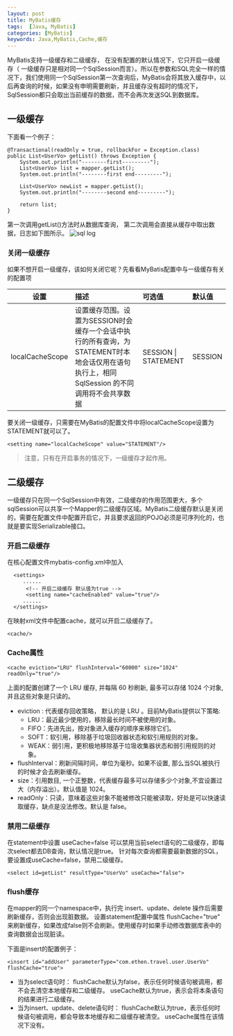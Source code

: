 ```yaml
---
layout: post
title: MyBatis缓存
tags:  [Java, MyBatis]
categories: [MyBatis]
keywords: Java,MyBatis,Cache,缓存
---
```


MyBatis支持一级缓存和二级缓存， 在没有配置的默认情况下，它只开启一级缓存（ 一级缓存只是相对同一个SqlSession而言）。所以在参数和SQL完全一样的情况下，我们使用同一个SqlSession第一次查询后，MyBatis会将其放入缓存中，以后再查询的时候，如果没有申明需要刷新，并且缓存没有超时的情况下， SqlSession都只会取出当前缓存的数据，而不会再次发送SQL到数据库。




## 一级缓存

下面看一个例子：
```
@Transactional(readOnly = true, rollbackFor = Exception.class)
public List<UserVo> getList() throws Exception {
    System.out.println("--------first---------");
    List<UserVo> list = mapper.getList();
    System.out.println("--------first end---------");

    List<UserVo> newList = mapper.getList();
    System.out.println("--------second end---------");

    return list;
}
```

第一次调用getList()方法时从数据库查询， 第二次调用会直接从缓存中取出数据，日志如下图所示。
![sql log](https://i.loli.net/2018/07/07/5b4081b1d209f.png)

### 关闭一级缓存
如果不想开启一级缓存，该如何关闭它呢？先看看MyBatis配置中与一级缓存有关的配置项

| 设置 |  描述 | 可选值 | 默认值  |
| -    |  :-   | :-     | :-      |
| localCacheScope | 设置缓存范围。设置为SESSION时会缓存一个会话中执行的所有查询，为 STATEMENT时本地会话仅用在语句执行上，相同 SqlSession 的不同调用将不会共享数据| SESSION \| STATEMENT | SESSION |

要关闭一级缓存，只需要在MyBatis的配置文件中将localCacheScope设置为STATEMENT就可以了。
```
<setting name="localCacheScope" value="STATEMENT"/>
```

> 注意，只有在开启事务的情况下，一级缓存才起作用。


## 二级缓存

一级缓存只在同一个SqlSession中有效，二级缓存的作用范围更大，多个sqlSession可以共享一个Mapper的二级缓存区域。MyBatis二级缓存默认是关闭的，需要在配置文件中配置开启它，并且要求返回的POJO必须是可序列化的，也就是要实现Serializable接口。

###  开启二级缓存
在核心配置文件mybatis-config.xml中加入
```
  <settings>
     ......
      <!-- 开启二级缓存 默认值为true -->
      <setting name="cacheEnabled" value="true"/>
     ......
  </settings>
```

在映射xml文件中配置cache，就可以开启二级缓存了。
```
<cache/>
```

###  Cache属性
```
<cache eviction="LRU" flushInterval="60000" size="1024" readOnly="true"/>
```
上面的配置创建了一个 LRU 缓存, 并每隔 60 秒刷新, 最多可以存储 1024 个对象, 并且这些对象是只读的。

* eviction : 代表缓存回收策略， 默认的是 LRU 。目前MyBatis提供以下策略:
  * LRU：最近最少使用的，移除最长时间不被使用的对象。
  * FIFO：先进先出，按对象进入缓存的顺序来移除它们。
  * SOFT：软引用，移除基于垃圾回收器状态和软引用规则的对象。
  * WEAK：弱引用，更积极地移除基于垃圾收集器状态和弱引用规则的对象。
* flushInterval：刷新间隔时间，单位为毫秒。如果不设置, 那么当SQL被执行的时候才会去刷新缓存。
* size：引用数目, 一个正整数，代表缓存最多可以存储多少个对象,不宜设置过大（内存溢出）。默认值是 1024。
* readOnly：只读，意味着这些对象不能被修改只能被读取，好处是可以快速读取缓存，缺点是没法修改。默认是 false。

### 禁用二级缓存

在statement中设置 useCache=false 可以禁用当前select语句的二级缓存，即每次select都去DB查询，默认情况是true。 针对每次查询都需要最新数据的SQL，要设置成useCache=false，禁用二级缓存。
```
<select id=getList" resultType="UserVo" useCache="false">
```

### flush缓存

在mapper的同一个namespace中，执行完 insert、update、delete 操作后需要刷新缓存，否则会出现脏数据。 设置statement配置中属性 flushCache="true" 来刷新缓存，如果改成false则不会刷新。使用缓存时如果手动修改数据库表中的查询数据会出现脏读。

下面是insert的配置例子：
```
<insert id="addUser" parameterType="com.ethen.travel.user.UserVo" flushCache="true">
```

* 当为select语句时：
flushCache默认为false，表示任何时候语句被调用，都不会去清空本地缓存和二级缓存。
useCache默认为true，表示会将本条语句的结果进行二级缓存。
* 当为insert、update、delete语句时：
flushCache默认为true，表示任何时候语句被调用，都会导致本地缓存和二级缓存被清空。
useCache属性在该情况下没有。
